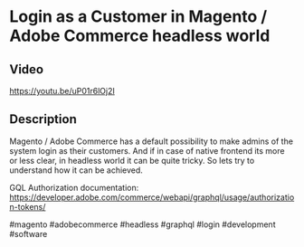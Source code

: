# Login as a Customer in Magento / Adobe Commerce headless world

## Video
https://youtu.be/uP01r6lOj2I

## Description

Magento / Adobe Commerce has a default possibility to make admins of the system login as their customers. And if in case of native frontend its more or less clear, in headless world it can be quite tricky. 
So lets try to understand how it can be achieved.

GQL Authorization documentation: https://developer.adobe.com/commerce/webapi/graphql/usage/authorization-tokens/

#magento #adobecommerce #headless #graphql #login #development #software